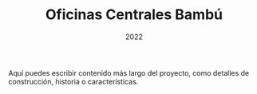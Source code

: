 ﻿---
title: Oficinas Centrales Bambú
description: Arquitectura corporativa con identidad caribeña
date: 2022
type: Comercial
location: Santo Domingo
meters: 1200m²
tags: ["Comercial", "Oficina", "Arquitectura"]
img:
  cover: "../../../PortfolioArquitectoAstro/Projects/project-img-2.webp"
  secondary: ""
  Others: []  
---

Aquí puedes escribir contenido más largo del proyecto, como detalles de construcción, historia o características.